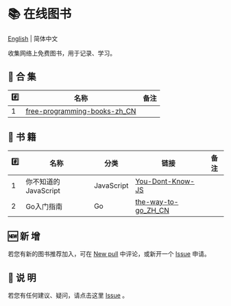 # 📚 在线图书

[English](./README.md) | 简体中文

收集网络上免费图书，用于记录、学习。

## 📒 合 集

| #️⃣   | 名称                                  | 备注 |
| --- | ------------------------------------- | ---- |
| 1   | [free-programming-books-zh_CN][all01] |      |


## 📃 书 籍

| #️⃣   | 名称                  | 分类       | 链接                        | 备注 |
| --- | --------------------- | ---------- | --------------------------- | ---- |
| 1   | 你不知道的 JavaScript | JavaScript | [You-Dont-Know-JS][js01]    |      |
| 2   | Go入门指南            | Go         | [the-way-to-go_ZH_CN][go01] |      |

## 🆕 新 增

若您有新的图书推荐加入，可在 [New pull](https://github.com/Online-books/contents/issues/1) 中评论，或新开一个 [Issue](https://github.com/Online-books/contents/issues/new) 申请。

## 💭 说 明

若您有任何建议、疑问，请点击这里 [Issue](https://github.com/Online-books/contents/issues) 。


<!-- Collection link  -->
[all01]:https://github.com/Online-books/free-programming-books-zh_CN

<!-- Book link -->
[js01]:https://github.com/Online-books/You-Dont-Know-JS
[go01]:https://github.com/Online-books/the-way-to-go_ZH_CN
